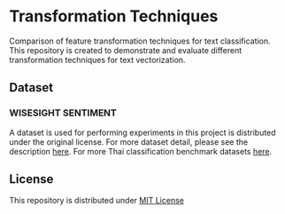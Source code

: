 
# Transformation Techniques
Comparison of feature transformation techniques for text classification. This repository is created to demonstrate and evaluate different transformation techniques for text vectorization.

## Dataset
### __WISESIGHT SENTIMENT__
A dataset is used for performing experiments in this project is distributed under the original license. For more dataset detail, please see the description [here](https://github.com/PyThaiNLP/wisesight-sentiment).
For more Thai classification benchmark datasets [here](https://github.com/PyThaiNLP/classification-benchmarks).

## License
This repository is distributed under [MIT License](https://github.com/luangtatipsy/transformation-techniques/blob/main/LICENSE)